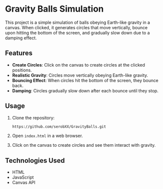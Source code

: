 # Gravity Balls Simulation

This project is a simple simulation of balls obeying Earth-like gravity in a canvas. When clicked, it generates circles that move vertically, bounce upon hitting the bottom of the screen, and gradually slow down due to a damping effect.

## Features

- **Create Circles**: Click on the canvas to create circles at the clicked positions.
- **Realistic Gravity**: Circles move vertically obeying Earth-like gravity.
- **Bouncing Effect**: When circles hit the bottom of the screen, they bounce back.
- **Damping**: Circles gradually slow down after each bounce until they stop.

## Usage

1. Clone the repository:

    ```bash
    https://github.com/serobXX/GravityBalls.git
    ```

2. Open `index.html` in a web browser.

3. Click on the canvas to create circles and see them interact with gravity.

## Technologies Used

- HTML
- JavaScript
- Canvas API

